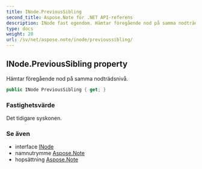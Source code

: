 ```yaml
---
title: INode.PreviousSibling
second_title: Aspose.Note för .NET API-referens
description: INode fast egendom. Hämtar föregående nod på samma nodträdsnivå.
type: docs
weight: 20
url: /sv/net/aspose.note/inode/previoussibling/
---
```

## INode.PreviousSibling property

Hämtar föregående nod på samma nodträdsnivå.

```csharp
public INode PreviousSibling { get; }
```

### Fastighetsvärde

Det tidigare syskonen.

### Se även

* interface [INode](../)
* namnutrymme [Aspose.Note](../../inode/)
* hopsättning [Aspose.Note](../../../)


